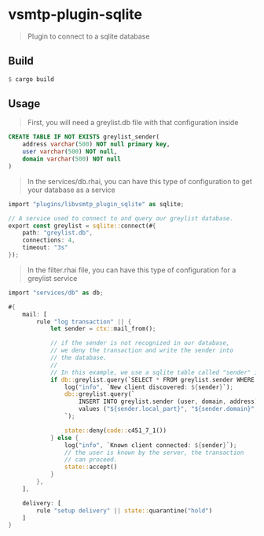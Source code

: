 # vsmtp-plugin-sqlite

> Plugin to connect to a sqlite database

## Build

```rust
$ cargo build
```

## Usage

> First, you will need a greylist.db file with that configuration inside

```sql
CREATE TABLE IF NOT EXISTS greylist_sender(
    address varchar(500) NOT null primary key,
    user varchar(500) NOT null,
    domain varchar(500) NOT null
)
```

> In the services/db.rhai, you can have this type of configuration to get your database as a service

```rust
import "plugins/libvsmtp_plugin_sqlite" as sqlite;

// A service used to connect to and query our greylist database.
export const greylist = sqlite::connect(#{
    path: "greylist.db",
    connections: 4,
    timeout: "3s"
});

```

> In the filter.rhai file, you can have this type of configuration for a greylist service

```rust
import "services/db" as db;

#{
    mail: [
        rule "log transaction" || {
            let sender = ctx::mail_from();

            // if the sender is not recognized in our database,
            // we deny the transaction and write the sender into
            // the database.
            //
            // In this example, we use a sqlite table called "sender" in a "greylist" database.
            if db::greylist.query(`SELECT * FROM greylist.sender WHERE address = '${sender}';`) == [] {
                log("info", `New client discovered: ${sender}`);
                db::greylist.query(`
                    INSERT INTO greylist.sender (user, domain, address)
                    values ("${sender.local_part}", "${sender.domain}", "${sender}");
                `);

                state::deny(code::c451_7_1())
            } else {
                log("info", `Known client connected: ${sender}`);
                // the user is known by the server, the transaction
                // can proceed.
                state::accept()
            }
        },
    ],

    delivery: [
        rule "setup delivery" || state::quarantine("hold")
    ]
}

```

